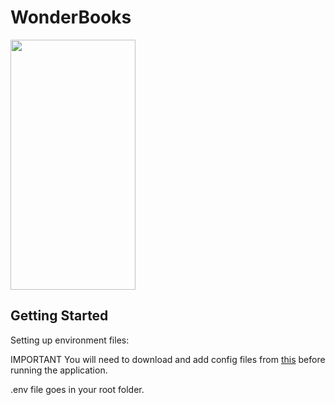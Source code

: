 # WonderBooks

<a href="url"><img src="https://raw.githubusercontent.com/manas-raj-shrestha/WonderBooks/NYT-2/screen_shot.png" height="400" width="200" ></a>

## Getting Started

Setting up environment files:

IMPORTANT You will need to download and add config files from [this](https://drive.google.com/drive/folders/1Bb2V0KdwDH2J_gV3OZ8PHq_yHSajUODI?usp=sharing) before running the application.

.env file goes in your root folder.
